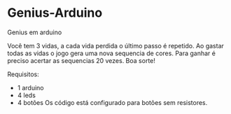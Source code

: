 # Genius-Arduino
Genius em arduino

Você tem 3 vidas, a cada vida perdida o último passo é repetido. Ao gastar todas as vidas o jogo gera uma nova sequencia de cores.
Para ganhar é preciso acertar as sequencias 20 vezes.
Boa sorte!

Requisitos:
- 1 arduino
- 4 leds
- 4 botões
Os código está configurado para botões sem resistores.
